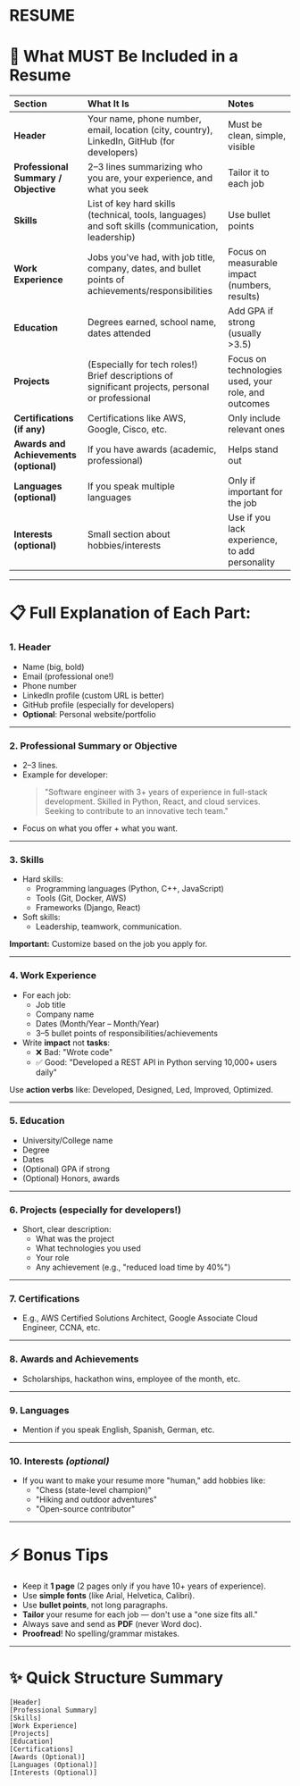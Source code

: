 # RESUME

# 📄 What MUST Be Included in a Resume

| Section | What It Is | Notes |
|:---|:---|:---|
| **Header** | Your name, phone number, email, location (city, country), LinkedIn, GitHub (for developers) | Must be clean, simple, visible |
| **Professional Summary / Objective** | 2–3 lines summarizing who you are, your experience, and what you seek | Tailor it to each job |
| **Skills** | List of key hard skills (technical, tools, languages) and soft skills (communication, leadership) | Use bullet points |
| **Work Experience** | Jobs you've had, with job title, company, dates, and bullet points of achievements/responsibilities | Focus on measurable impact (numbers, results) |
| **Education** | Degrees earned, school name, dates attended | Add GPA if strong (usually >3.5) |
| **Projects** | (Especially for tech roles!) Brief descriptions of significant projects, personal or professional | Focus on technologies used, your role, and outcomes |
| **Certifications (if any)** | Certifications like AWS, Google, Cisco, etc. | Only include relevant ones |
| **Awards and Achievements (optional)** | If you have awards (academic, professional) | Helps stand out |
| **Languages (optional)** | If you speak multiple languages | Only if important for the job |
| **Interests (optional)** | Small section about hobbies/interests | Use if you lack experience, to add personality |

---

# 📋 Full Explanation of Each Part:

### 1. **Header**
- Name (big, bold)
- Email (professional one!)
- Phone number
- LinkedIn profile (custom URL is better)
- GitHub profile (especially for developers)
- **Optional**: Personal website/portfolio

---
### 2. **Professional Summary or Objective**
- 2–3 lines.
- Example for developer:
  > "Software engineer with 3+ years of experience in full-stack development. Skilled in Python, React, and cloud services. Seeking to contribute to an innovative tech team."
- Focus on what you offer + what you want.

---
### 3. **Skills**
- Hard skills:
  - Programming languages (Python, C++, JavaScript)
  - Tools (Git, Docker, AWS)
  - Frameworks (Django, React)
- Soft skills:
  - Leadership, teamwork, communication.

**Important:** Customize based on the job you apply for.

---
### 4. **Work Experience**
- For each job:
  - Job title
  - Company name
  - Dates (Month/Year – Month/Year)
  - 3–5 bullet points of responsibilities/achievements
- Write **impact** not **tasks**:
  - ❌ Bad: "Wrote code"
  - ✅ Good: "Developed a REST API in Python serving 10,000+ users daily"

Use **action verbs** like: Developed, Designed, Led, Improved, Optimized.

---
### 5. **Education**
- University/College name
- Degree
- Dates
- (Optional) GPA if strong
- (Optional) Honors, awards

---
### 6. **Projects** (especially for developers!)
- Short, clear description:
  - What was the project
  - What technologies you used
  - Your role
  - Any achievement (e.g., "reduced load time by 40%")

---
### 7. **Certifications**
- E.g., AWS Certified Solutions Architect, Google Associate Cloud Engineer, CCNA, etc.

---
### 8. **Awards and Achievements**
- Scholarships, hackathon wins, employee of the month, etc.

---
### 9. **Languages**
- Mention if you speak English, Spanish, German, etc.

---
### 10. **Interests** *(optional)*
- If you want to make your resume more "human," add hobbies like:
  - "Chess (state-level champion)"
  - "Hiking and outdoor adventures"
  - "Open-source contributor"

---

# ⚡ Bonus Tips
- Keep it **1 page** (2 pages only if you have 10+ years of experience).
- Use **simple fonts** (like Arial, Helvetica, Calibri).
- Use **bullet points**, not long paragraphs.
- **Tailor** your resume for each job — don't use a "one size fits all."
- Always save and send as **PDF** (never Word doc).
- **Proofread**! No spelling/grammar mistakes.

---

# ✨ Quick Structure Summary

```
[Header]
[Professional Summary]
[Skills]
[Work Experience]
[Projects]
[Education]
[Certifications]
[Awards (Optional)]
[Languages (Optional)]
[Interests (Optional)]
```
